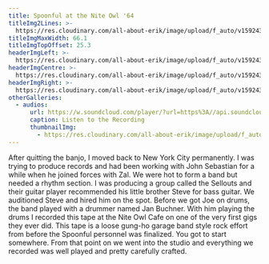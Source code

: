 ```yaml
---
title: Spoonful at the Nite Owl '64
titleImg2Lines: >-
  https://res.cloudinary.com/all-about-erik/image/upload/f_auto/v1592436354/Archives/02.%20Spoonful%20at%20the%20Nite%20Owl/titleImg2Line_spoonful-nite-owl.png
titleImgMaxWidth: 66.1
titleImgTopOffset: 25.3
headerImgLeft: >-
  https://res.cloudinary.com/all-about-erik/image/upload/f_auto/v1592436354/Archives/02.%20Spoonful%20at%20the%20Nite%20Owl/banner-left-spoon4__cropped.jpg
headerImgCentre: >-
  https://res.cloudinary.com/all-about-erik/image/upload/f_auto/v1592436354/Archives/02.%20Spoonful%20at%20the%20Nite%20Owl/banner-center-spoon2_cropped.jpg
headerImgRight: >-
  https://res.cloudinary.com/all-about-erik/image/upload/f_auto/v1592436354/Archives/02.%20Spoonful%20at%20the%20Nite%20Owl/banner-right-spoon5__cropped.jpg
otherGalleries:
  - audios:
      url: https://w.soundcloud.com/player/?url=https%3A//api.soundcloud.com/tracks/842090311%3Fsecret_token%3Ds-qy4rGkyUHAM&color=%23ff5500&auto_play=false&hide_related=true&show_comments=false&show_user=true&show_reposts=false&show_teaser=false&visual=true
      caption: Listen to the Recording
      thumbnailImg:
        - https://res.cloudinary.com/all-about-erik/image/upload/f_auto/v1592439516/Archives/02.%20Spoonful%20at%20the%20Nite%20Owl/thumbnail-spoon4-cropped.jpg
---
```

After quitting the banjo, I moved back to New York City permanently. I was trying to produce records and had been working with John Sebastian for a while when he joined forces with Zal. We were hot to form a band but needed a rhythm section. I was producing a group called the Sellouts and their guitar player recommended his little brother Steve for bass guitar. We auditioned Steve and hired him on the spot. Before we got Joe on drums, the band played with a drummer named Jan Buchner. With him playing the drums I recorded this tape at the Nite Owl Cafe on one of the very first gigs they ever did. This tape is a loose gung-ho garage band style rock effort from before the Spoonful personnel was finalized. You got to start somewhere. From that point on we went into the studio and everything we recorded was well played and pretty carefully crafted.